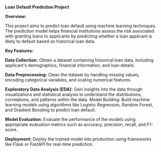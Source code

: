 **Loan Default Prediction Project**

**Overview:**

This project aims to predict loan default using machine learning techniques. The prediction model helps financial institutions assess the risk associated with granting loans to applicants by predicting whether a loan applicant is likely to default based on historical loan data.

**Key Features:**

**Data Collection:** Obtain a dataset containing historical loan data, including applicant's demographics, financial information, and loan details.

**Data Preprocessing:** Clean the dataset by handling missing values, encoding categorical variables, and scaling numerical features.

**Exploratory Data Analysis (EDA):** Gain insights into the data through visualizations and statistical analysis to understand the distributions, correlations, and patterns within the data.
Model Building: Build machine learning models using algorithms like Logistic Regression, Random Forest, and Gradient Boosting to predict loan default.

**Model Evaluation:** Evaluate the performance of the models using appropriate evaluation metrics such as accuracy, precision, recall, and F1-score.

**Deployment:** Deploy the trained model into production using frameworks like Flask or FastAPI for real-time prediction.
